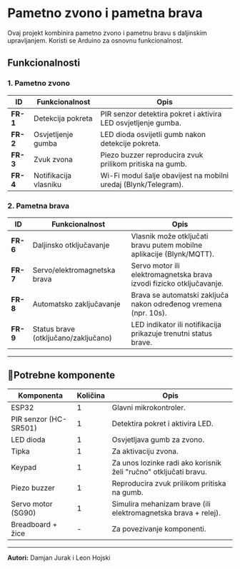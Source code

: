 # Pametno zvono i pametna brava

Ovaj projekt kombinira pametno zvono i pametnu bravu s daljinskim upravljanjem. Koristi se Arduino za osnovnu funkcionalnost.

## **Funkcionalnosti**

### **1. Pametno zvono**

| ID       | Funkcionalnost        | Opis                                                            |
| -------- | --------------------- | --------------------------------------------------------------- |
| **FR-1** | Detekcija pokreta     | PIR senzor detektira pokret i aktivira LED osvjetljenje gumba.  |
| **FR-2** | Osvjetljenje gumba    | LED dioda osvijetli gumb nakon detekcije pokreta.               |
| **FR-3** | Zvuk zvona            | Piezo buzzer reproducira zvuk prilikom pritiska na gumb.        |
| **FR-4** | Notifikacija vlasniku | Wi-Fi modul šalje obavijest na mobilni uredaj (Blynk/Telegram). |

### **2. Pametna brava**

| ID       | Funkcionalnost                       | Opis                                                                 |
| -------- | ------------------------------------ | -------------------------------------------------------------------- |
| **FR-6** | Daljinsko otključavanje              | Vlasnik može otključati bravu putem mobilne aplikacije (Blynk/MQTT). |
| **FR-7** | Servo/elektromagnetska brava         | Servo motor ili elektromagnetska brava izvodi fizicko otključavanje. |
| **FR-8** | Automatsko zaključavanje             | Brava se automatski zaključa nakon određenog vremena (npr. 10s).     |
| **FR-9** | Status brave (otključano/zaključano) | LED indikator ili notifikacija prikazuje trenutni status brave.      |

---

## 📌**Potrebne komponente**

| Komponenta            | Količina | Opis                                                             |
| --------------------- | -------- | ---------------------------------------------------------------- |
| ESP32                 | 1        | Glavni mikrokontroler.                                           |
| PIR senzor (HC-SR501) | 1        | Detektira pokret i aktivira LED.                                 |
| LED dioda             | 1        | Osvjetljava gumb za zvono.                                       |
| Tipka                 | 1        | Za aktivaciju zvona.                                             |
| Keypad                | 1        | Za unos lozinke radi ako korisnik želi "ručno" otključati bravu. |
| Piezo buzzer          | 1        | Reproducira zvuk prilikom pritiska na gumb.                      |
| Servo motor (SG90)    | 1        | Simulira mehanizam brave (ili elektromagnetska brava + relej).   |
| Breadboard + žice     | -        | Za povezivanje komponenti.                                       |

---

**Autori:** Damjan Jurak i Leon Hojski
